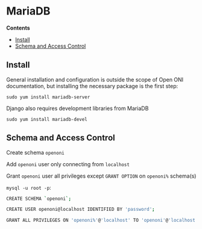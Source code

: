 # MariaDB

**Contents**

- [Install](#install)
- [Schema and Access Control](#schema-and-access-control)

## Install

General installation and configuration is outside the scope of Open ONI
documentation, but installing the necessary package is the first step:

`sudo yum install mariadb-server`

Django also requires development libraries from MariaDB

`sudo yum install mariadb-devel`


## Schema and Access Control

Create schema `openoni`

Add `openoni` user only connecting from `localhost`

Grant `openoni` user all privileges except `GRANT OPTION`
on `openoni%` schema(s)

`mysql -u root -p`:

```bash
CREATE SCHEMA `openoni`;

CREATE USER openoni@localhost IDENTIFIED BY 'password';

GRANT ALL PRIVILEGES ON 'openoni%'@'localhost' TO 'openoni'@'localhost';
```
